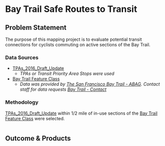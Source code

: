 # Bay Trail Safe Routes to Transit

## Problem Statement

The purpose of this mapping project is to evaluate potential transit connections for cyclists commuting on active sections of the Bay Trail. 

### Data Sources 

- [TPAs_2016_Draft_Update](http://mtc.maps.arcgis.com/home/item.html?id=adab9b00c2d04f46ab1fb56ae5787a3a)
    - *TPAs or Transit Priority Area Stops were used*
- [Bay Trail Feature Class](#outcome--products)
    - *Data was provided by [The San Francisco Bay Trail - ABAG](http://baytrail.org/baytrailmap.html). Contact staff for data requests [Bay Trail - Contact](http://baytrail.org/contact/)*

### Methodology 

[TPAs_2016_Draft_Update](http://mtc.maps.arcgis.com/home/item.html?id=adab9b00c2d04f46ab1fb56ae5787a3a) within 1/2 mile of in-use sections of the [Bay Trail Feature Class](#outcome--products) were selected. 

![]()

## Outcome & Products  

